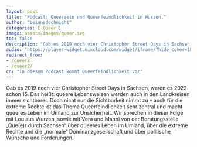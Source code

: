 ```yaml
---
layout: post
title: "Podcast: Queersein und Queerfeindlichkeit in Wurzen."
author: "beiunsdochnicht"
categories: [ Queer ]
image: assets/images/queer.svg
toc: false
description: "Gab es 2019 noch vier Christopher Street Days in Sachsen, waren es 2022 schon 15. Das heißt: queere Lebensweisen werden auch in den Landkreisen immer sichtbarer. Doch nicht nur die Sichtbarkeit nimmt zu – auch für die extreme Rechte ist das Thema Queerfeindlichkeit sehr zentral und macht queeres Leben im Umland zur Unsicherheit."
audio: "https://player-widget.mixcloud.com/widget/iframe/?hide_cover=1&light=1&feed=%2Fbeiunsdochnicht%2Ffolge-20-queersein-und-queerfeindlichkeit-im-s%25C3%25A4chsischen-umland%2F"
redirect_from:
- /queer2
- /queer2/
cn: "In diesem Podcast kommt Queerfeindlichkeit vor"
---
```


Gab es 2019 noch vier Christopher Street Days in Sachsen, waren es 2022 schon 15. Das heißt: queere Lebensweisen werden auch in den Landkreisen immer sichtbarer. Doch nicht nur die Sichtbarkeit nimmt zu – auch für die extreme Rechte ist das Thema Queerfeindlichkeit sehr zentral und macht queeres Leben im Umland zur Unsicherheit. Wir sprechen in dieser Folge mit Lou aus Wurzen, sowie mit Vera und Manni von der Beratungsstelle „Que(e)r durch Sachsen“ über queeres Leben im Umland, über die extreme Rechte und die „normale“ Dominanzgesellschaft und über politische Wünsche und Forderungen.
